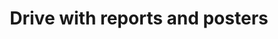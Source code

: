 ---
title: "Drive with reports and posters"
excerpt: " <b> University research projects <img src='/images/cloud.png' width='400' height='133'>"
collection: portfolio
---
